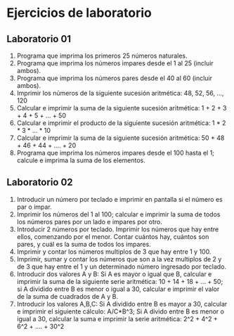# Ejercicios de laboratorio

## Laboratorio 01

1. Programa que imprima los primeros 25 números naturales.
2. Programa que imprima los números impares desde el 1 al 25 (incluir ambos).
3. Programa que imprima los números pares desde el 40 al 60 (incluir ambos).
4. Imprimir los números de la siguiente sucesión aritmética: 48, 52, 56, ..., 120
5. Calcular e imprimir la suma de la siguiente sucesión aritmética: 1 + 2 + 3 + 4 + 5 + ... + 50
6. Calcular e imprimir el producto de la siguiente sucesión aritmética: 1 * 2 * 3 * ... * 10
7. Calcular e imprimir la suma de la siguiente sucesión aritmética: 50 + 48 + 46 + 44 + .... + 20
8. Programa que imprima los números impares desde el 100 hasta el 1; calcule e imprima la suma de los elementos.

## Laboratorio 02

1. Introducir un número por teclado e imprimir en pantalla si el número es par o impar.
2. Imprimir los números del 1 al 100; calcular e imprimir la suma de todos los números pares por un lado e impares por otro.
3. Introducir 2 números por teclado. Imprimir los números que hay entre ellos, comenzando por el menor. Contar cuántos hay, cuántos son pares, y cuál es la suma de todos los impares.
4. Imprimir y contar los números multiplos de 3 que hay entre 1 y 100.
5. Imprimir, sumar y contar los números que son a la vez multiplos de 2 y de 3 que hay entre el 1 y un determinado número ingresado por teclado.
6. Introducir dos valores A y B: Si A es mayor o igual que B, calcular e imprimir la suma de la siguiente serie aritmética: 10 + 14 + 18 + ... + 50; si A dividido entre B es menor o igual a 30, calcular e imprimir el valor de la suma de cuadrados de A y B.
7. Introducir los valores A,B,C: Si A dividido entre B es mayor a 30, calcular e imprimir el siguiente cálculo: A/C*B^3; Si A divido entre B es menor o igual a 30, calcular la suma e imprimir la serie aritmética: 2^2 + 4^2 + 6^2 + .... + 30^2